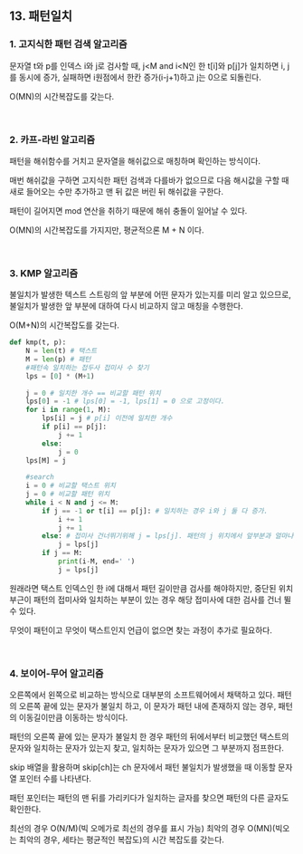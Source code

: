 ## 13. 패턴일치

### 1. 고지식한 패턴 검색 알고리즘

문자열 t와 p를 인덱스 i와 j로 검사할 때, j<M and i<N인 한 t[i]와 p[j]가 일치하면 i, j를 동시에 증가, 실패하면 i원점에서 한칸 증가(i-j+1)하고 j는 0으로 되돌린다.

O(MN)의 시간복잡도를 갖는다.

<br>

### 2. 카프-라빈 알고리즘

패턴을 해쉬함수를 거치고 문자열을 해쉬값으로 매칭하며 확인하는 방식이다.

매번 해쉬값을 구하면 고지식한 패턴 검색과 다를바가 없으므로 다음 해시값을 구할 때 새로 들어오는 수만 추가하고 맨 뒤 값은 버린 뒤 해쉬값을 구한다.

패턴이 길어지면 mod 연산을 취하기 때문에 해쉬 충돌이 일어날 수 있다.

O(MN)의 시간복잡도를 가지지만, 평균적으론 M + N 이다.

<br>

### 3. KMP 알고리즘

불일치가 발생한 텍스트 스트링의 앞 부분에 어떤 문자가 있는지를 미리 알고 있으므로, 불일치가 발생한 앞 부분에 대하여 다시 비교하지 않고 매칭을 수행한다.

O(M+N)의 시간복잡도를 갖는다.

```python
def kmp(t, p):
    N = len(t) # 택스트
    M = len(p) # 패턴
    #패턴속 일치하는 접두사 접미사 수 찾기
    lps = [0] * (M+1)
    
    j = 0 # 일치한 개수 == 비교할 패턴 위치
    lps[0] = -1 # lps[0] = -1, lps[1] = 0 으로 고정이다.
    for i in range(1, M):
        lps[i] = j # p[i] 이전에 일치한 개수
        if p[i] == p[j]:
            j += 1
        else:
            j = 0
    lps[M] = j
    
    #search
    i = 0 # 비교할 택스트 위치
    j = 0 # 비교할 패턴 위치
    while i < N and j <= M:
        if j == -1 or t[i] == p[j]: # 일치하는 경우 i와 j 둘 다 증가. 
            i += 1
            j += 1
        else: # 접미사 건너뛰기위해 j = lps[j]. 패턴의 j 위치에서 앞부분과 얼마나 겹치는지를 불러온다.
            j = lps[j]
        if j == M:
            print(i-M, end=' ')
            j = lps[j]
```

원래라면 택스트 인덱스인 한 i에 대해서 패턴 길이만큼 검사를 해야하지만, 중단된 위치부근이 패턴의 접미사와 일치하는 부분이 있는 경우 해당 접미사에 대한 검사를 건너 뛸 수 있다.

무엇이 패턴이고 무엇이 택스트인지 언급이 없으면 찾는 과정이 추가로 필요하다.

<br>

### 4. 보이어-무어 알고리즘

오른쪽에서 왼쪽으로 비교하는 방식으로 대부분의 소프트웨어에서 채택하고 있다. 패턴의 오른쪽 끝에 있는 문자가 불일치 하고, 이 문자가 패턴 내에 존재하지 않는 경우, 패턴의 이동길이만큼 이동하는 방식이다.

패턴의 오른쪽 끝에 있는 문자가 불일치 한 경우 패턴의 뒤에서부터 비교했던 택스트의 문자와 일치하는 문자가 있는지 찾고, 일치하는 문자가 있으면 그 부분까지 점프한다.

skip 배열을 활용하며 skip[ch]는 ch 문자에서 패턴 불일치가 발생했을 때 이동할 문자열 포인터 수를 나타낸다.

패턴 포인터는 패턴의 맨 뒤를 가리키다가 일치하는 글자를 찾으면 패턴의 다른 글자도 확인한다.

최선의 경우 O(N/M)(빅 오메가로 최선의 경우를 표시 가능) 최악의 경우 O(MN)(빅오는 최악의 경우, 세타는 평균적인 복잡도)의 시간 복잡도를 갖는다.

